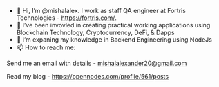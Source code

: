 - 👋 Hi, I’m @mishalalex. I work as staff QA engineer at Fortris Technologies - https://fortris.com/.
- 👀 I’ve been invovled in creating practical working applications using Blockchain Technology, Cryptocurrency, DeFi, & Dapps 
- 🌱 I’m expaning my knowledge in Backend Engineering using NodeJs
- 📫 How to reach me:

Send me an email with details - mishalalexander20@gmail.com

Read my blog - https://opennodes.com/profile/561/posts

<!---
mishalalex/mishalalex is a ✨ special ✨ repository because its `README.md` (this file) appears on your GitHub profile.
You can click the Preview link to take a look at your changes.
--->

